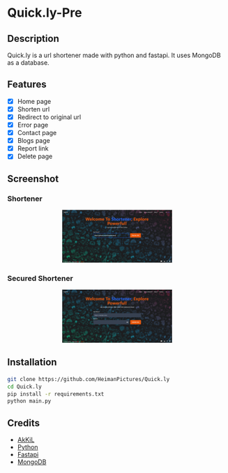 # Quick.ly-Pre

## Description

Quick.ly is a url shortener made with python and fastapi. It uses MongoDB as a database.


## Features

- [x] Home page
- [x] Shorten url
- [x] Redirect to original url
- [x] Error page
- [x] Contact page
- [x] Blogs page
- [x] Report link
- [x] Delete page

## Screenshot

### Shortener

<center>
    <img src="./readme-assets/home.png" width="50%" height="50%" alt="Shorten" />
</center>

### Secured Shortener

<center>
    <img src="./readme-assets/Secured.png" width="50%" height="50%" alt="Shorten" />
</center>

## Installation

```bash
git clone https://github.com/HeimanPictures/Quick.ly
cd Quick.ly
pip install -r requirements.txt
python main.py
```

## Credits

- [AkKiL](https://github.com/HeimanPictures)
- [Python](https://www.python.org/)
- [Fastapi](https://fastapi.tiangolo.com/)
- [MongoDB](https://www.mongodb.com/)